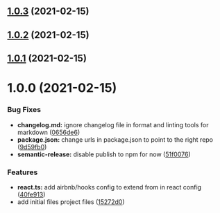 ## [1.0.3](https://github.com/bryan-hoang/eslint-config-bryan/compare/v1.0.2...v1.0.3) (2021-02-15)

## [1.0.2](https://github.com/bryan-hoang/eslint-config-bryan/compare/v1.0.1...v1.0.2) (2021-02-15)

## [1.0.1](https://github.com/bryan-hoang/eslint-config-bryan/compare/v1.0.0...v1.0.1) (2021-02-15)

# 1.0.0 (2021-02-15)


### Bug Fixes

* **changelog.md:** ignore changelog file in format and linting tools for markdown ([0656de6](https://github.com/bryan-hoang/eslint-config-bryan/commit/0656de60e825b12c0d2ff5bc3884c04226ce7b61))
* **package.json:** change urls in package.json to point to the right repo ([9d59fb0](https://github.com/bryan-hoang/eslint-config-bryan/commit/9d59fb01d83374880fc3e6b986fd6ad2d3c4df90))
* **semantic-release:** disable publish to npm for now ([51f0076](https://github.com/bryan-hoang/eslint-config-bryan/commit/51f00761081bc3b77c15134a0264083343672288))


### Features

* **react.ts:** add airbnb/hooks config to extend from in react config ([40fe913](https://github.com/bryan-hoang/eslint-config-bryan/commit/40fe91360de3159eba564b85c363f9b5198c2ab2))
* add initial files project files ([15272d0](https://github.com/bryan-hoang/eslint-config-bryan/commit/15272d03164a8297b33087f316628d222fe6d057))
